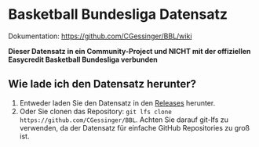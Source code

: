 # Basketball Bundesliga Datensatz
Dokumentation: https://github.com/CGessinger/BBL/wiki

**Dieser Datensatz in ein Community-Project und NICHT mit der offiziellen Easycredit Basketball Bundesliga verbunden**

## Wie lade ich den Datensatz herunter?
1. Entweder laden Sie den Datensatz in den [Releases](https://github.com/CGessinger/BBL/releases/) herunter.
2. Oder Sie clonen das Repository: `git lfs clone https://github.com/CGessinger/BBL`. Achten Sie darauf git-lfs zu verwenden, da der Datensatz für einfache GitHub Repositories zu groß ist. 
